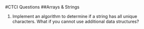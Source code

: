 #CTCI Questions
##Arrays & Strings
1. Implement an algorithm to determine if a string has all unique characters. What if you cannot use additional data structures?